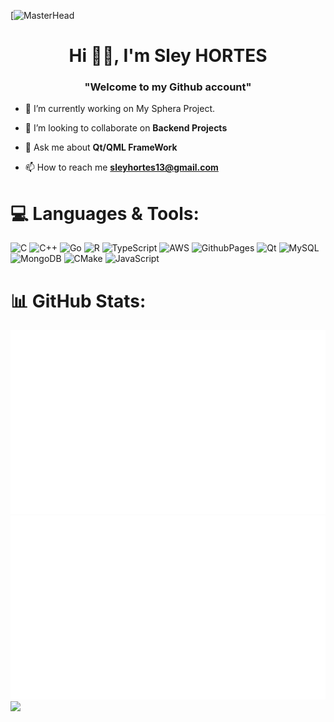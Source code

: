 [![MasterHead](https://present.readthedocs.io/en/latest/_images/welcome-to-coding.gif)
<h1 align="center">Hi 👋🏾, I'm Sley HORTES</h1>
<h3 align="center">"Welcome to my Github account"</h3>

- 🔭 I’m currently working on My Sphera Project.

- 👯 I’m looking to collaborate on **Backend Projects**

- 💬 Ask me about **Qt/QML FrameWork**

- 📫 How to reach me **sleyhortes13@gmail.com**


# 💻 Languages & Tools:
![C](https://img.shields.io/badge/c-%2300599C.svg?style=for-the-badge&logo=c&logoColor=white) ![C++](https://img.shields.io/badge/c++-%2300599C.svg?style=for-the-badge&logo=c%2B%2B&logoColor=white) ![Go](https://img.shields.io/badge/go-%2300ADD8.svg?style=for-the-badge&logo=go&logoColor=white) ![R](https://img.shields.io/badge/r-%23276DC3.svg?style=for-the-badge&logo=r&logoColor=white) ![TypeScript](https://img.shields.io/badge/typescript-%23007ACC.svg?style=for-the-badge&logo=typescript&logoColor=white) ![AWS](https://img.shields.io/badge/AWS-%23FF9900.svg?style=for-the-badge&logo=amazon-aws&logoColor=white) ![GithubPages](https://img.shields.io/badge/github%20pages-121013?style=for-the-badge&logo=github&logoColor=white) ![Qt](https://img.shields.io/badge/Qt-%23217346.svg?style=for-the-badge&logo=Qt&logoColor=white) ![MySQL](https://img.shields.io/badge/mysql-4479A1.svg?style=for-the-badge&logo=mysql&logoColor=white) ![MongoDB](https://img.shields.io/badge/MongoDB-%234ea94b.svg?style=for-the-badge&logo=mongodb&logoColor=white) ![CMake](https://img.shields.io/badge/CMake-%23008FBA.svg?style=for-the-badge&logo=cmake&logoColor=white) ![JavaScript](https://img.shields.io/badge/javascript-%23323330.svg?style=for-the-badge&logo=javascript&logoColor=%23F7DF1E)
# 📊 GitHub Stats:
![](https://raw.githubusercontent.com/HSley13/github-stats/master/generated/languages.svg#gh-dark-mode-only) <br/>
![](https://raw.githubusercontent.com/HSley13/github-stats/master/generated/overview.svg#gh-dark-mode-only) <br/>
![](https://github-readme-streak-stats.herokuapp.com/?user=HSley13&theme=dark&hide_border=false)<br/>
